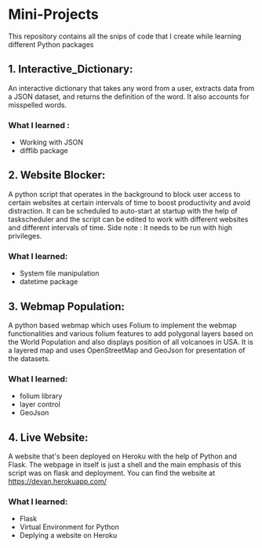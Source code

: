 # Mini-Projects
This repository contains all the snips of code that I create while learning different Python packages

## 1. Interactive_Dictionary:
  An interactive dictionary that takes any word from a user, extracts data from a JSON dataset, and returns the definition of the word. It also accounts for misspelled words.
  ### What I learned :
  - Working with JSON
  - difflib package
    
## 2. Website Blocker:
  A python script that operates in the background to block user access to certain websites at certain intervals of time to boost productivity and avoid distraction. It can be scheduled to auto-start at startup with the help of taskscheduler and the script can be edited to work with different websites and different intervals of time. Side note : It needs to be run with high privileges.
   ### What I learned:
   -  System file manipulation
   -  datetime package
   
## 3. Webmap Population:
  A python based webmap which uses Folium to implement the webmap functionalities and various folium features to add polygonal layers based on the World Population and also displays position of all volcanoes in USA. It is a layered map and uses OpenStreetMap and GeoJson for presentation of the datasets.
   ### What I learned:
   -  folium library
   -  layer control
   -  GeoJson
## 4. Live Website:
  A website that's been deployed on Heroku with the help of Python and Flask. The webpage in itself is just a shell and the main emphasis of this script was on flask and deployment. You can find the website at https://devan.herokuapp.com/
  ### What I learned:
  - Flask
  - Virtual Environment for Python
  - Deplying a website on Heroku
